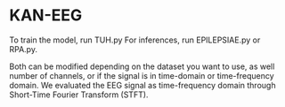 # KAN-EEG

To train the model, run TUH.py
For inferences, run EPILEPSIAE.py or RPA.py. 

Both can be modified depending on the dataset you want to use, as well number of channels, or if the signal is in time-domain or time-frequency domain. We evaluated the EEG signal as time-frequency domain through Short-Time Fourier Transform (STFT).
